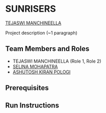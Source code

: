 # SUNRISERS
[TEJASWI 
MANCHINEELLA](https://github.com/manchint/CIS641-HW2-manchineella)


Project description (~1 paragraph)

## Team Members and Roles

* TEJASWI MANCHINEELLA (Role 1, Role 2)
* [SELINA MOHAPATRA](https://github.com/SelinaMohapatra/CIS641-HW2-Mohapatra)
* [ASHUTOSH KIRAN POLOGI](https://github.com/ashutoast7/CIS641-HW2-pologia) 

## Prerequisites

## Run Instructions
